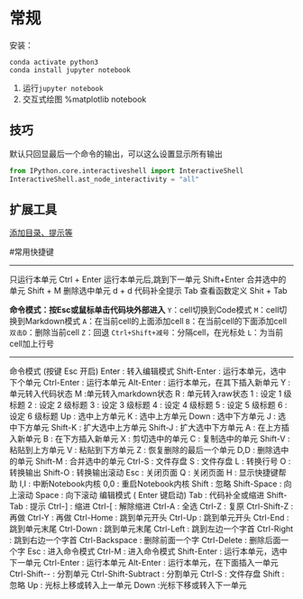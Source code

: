 # 常规

安装：

```shell
conda activate python3
conda install jupyter notebook
```



1. 运行`jupyter notebook`
2. 交互式绘图 %matplotlib notebook

## 技巧

默认只回显最后一个命令的输出，可以这么设置显示所有输出

```python
from IPython.core.interactiveshell import InteractiveShell
InteractiveShell.ast_node_interactivity = "all"
```

## 扩展工具

[添加目录、提示等](https://www.zhihu.com/question/266988943)

#常用快捷键

**************************************************************************
只运行本单元            Ctrl + Enter
运行本单元后,跳到下一单元 Shift+Enter
合并选中的单元          Shift + M
删除选中单元            d + d
代码补全提示            Tab
查看函数定义            Shit + Tab

**命令模式：按Esc或鼠标单击代码块外部进入**
`Y`：cell切换到Code模式
`M`：cell切换到Markdown模式
`A`：在当前cell的上面添加cell
`B`：在当前cell的下面添加cell
`双击D`：删除当前cell
`Z`：回退
`Ctrl+Shift+减号`：分隔cell，在光标处
`L`：为当前cell加上行号

**************************************************************************

命令模式 (按键 Esc 开启)
Enter : 转入编辑模式
Shift-Enter : 运行本单元，选中下个单元
Ctrl-Enter : 运行本单元
Alt-Enter : 运行本单元，在其下插入新单元
Y : 单元转入代码状态
M :单元转入markdown状态
R : 单元转入raw状态
1 : 设定 1 级标题
2 : 设定 2 级标题
3 : 设定 3 级标题
4 : 设定 4 级标题
5 : 设定 5 级标题
6 : 设定 6 级标题
Up : 选中上方单元
K : 选中上方单元
Down : 选中下方单元
J : 选中下方单元
Shift-K : 扩大选中上方单元
Shift-J : 扩大选中下方单元
A : 在上方插入新单元
B : 在下方插入新单元
X : 剪切选中的单元
C : 复制选中的单元
Shift-V : 粘贴到上方单元
V : 粘贴到下方单元
Z : 恢复删除的最后一个单元
D,D : 删除选中的单元
Shift-M : 合并选中的单元
Ctrl-S : 文件存盘
S : 文件存盘
L : 转换行号
O : 转换输出
Shift-O : 转换输出滚动
Esc : 关闭页面
Q : 关闭页面
H : 显示快捷键帮助
I,I : 中断Notebook内核
0,0 : 重启Notebook内核
Shift : 忽略
Shift-Space : 向上滚动
Space : 向下滚动
编辑模式 ( Enter 键启动)
Tab : 代码补全或缩进
Shift-Tab : 提示
Ctrl-] : 缩进
Ctrl-[ : 解除缩进
Ctrl-A : 全选
Ctrl-Z : 复原
Ctrl-Shift-Z : 再做
Ctrl-Y : 再做
Ctrl-Home : 跳到单元开头
Ctrl-Up : 跳到单元开头
Ctrl-End : 跳到单元末尾
Ctrl-Down : 跳到单元末尾
Ctrl-Left : 跳到左边一个字首
Ctrl-Right : 跳到右边一个字首
Ctrl-Backspace : 删除前面一个字
Ctrl-Delete : 删除后面一个字
Esc : 进入命令模式
Ctrl-M : 进入命令模式
Shift-Enter : 运行本单元，选中下一单元
Ctrl-Enter : 运行本单元
Alt-Enter : 运行本单元，在下面插入一单元
Ctrl-Shift-- : 分割单元
Ctrl-Shift-Subtract : 分割单元
Ctrl-S : 文件存盘
Shift : 忽略
Up : 光标上移或转入上一单元
Down :光标下移或转入下一单元